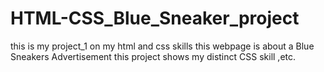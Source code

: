 # HTML-CSS_Blue_Sneaker_project
this is my project_1 on my html and css skills
this webpage is about a Blue Sneakers Advertisement
this project shows my distinct CSS skill ,etc.
